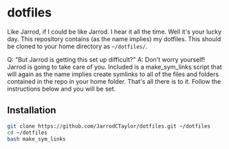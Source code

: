 dotfiles
========
Like Jarrod, if I could be like Jarrod. I hear it all the time. Well it's your
lucky day. This repository contains (as the name implies) my dotfiles. This
should be cloned to your home directory as `~/dotfiles/`. 

Q: "But Jarrod is getting this set up difficult?"
A: Don't worry yourself! Jarrod is going to take care of you. Included 
is a make_sym_links script that will again as the name implies create symlinks
to all of the files and folders contained in the repo in your home folder.
That's all there is to it. Follow the instructions below and you will be set.

Installation
------------
``` bash
git clone https://github.com/JarrodCTaylor/dotfiles.git ~/dotfiles
cd ~/dotfiles 
bash make_sym_links
```
